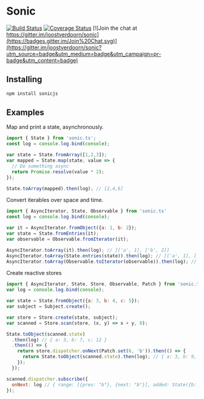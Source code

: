 Sonic
=====

[![Build Status](https://travis-ci.org/joostverdoorn/sonic.svg?branch=develop)](https://travis-ci.org/joostverdoorn/sonic)
[![Coverage Status](https://coveralls.io/repos/joostverdoorn/sonic/badge.svg?branch=develop&service=github)](https://coveralls.io/github/joostverdoorn/sonic?branch=develop)
[![Join the chat at https://gitter.im/joostverdoorn/sonic](https://badges.gitter.im/Join%20Chat.svg)](https://gitter.im/joostverdoorn/sonic?utm_source=badge&utm_medium=badge&utm_campaign=pr-badge&utm_content=badge)

## Installing
```bash
npm install sonicjs
```

## Examples
Map and print a state, asynchronously.
```javascript
import { State } from 'sonic.ts';
const log = console.log.bind(console);

var state = State.fromArray([1,2,3]);
var mapped = State.map(state, value => {
  // Do something async
  return Promise.resolve(value * 2);
});

State.toArray(mapped).then(log); // [2,4,6]
```

Convert iterables over space and time.
```javascript
import { AsyncIterator, State, Observable } from 'sonic.ts'
const log = console.log.bind(console);

var it = AsyncIterator.fromObject({a: 1, b: 2});
var state = State.fromEntries(it);
var observable = Observable.fromIterator(it);

AsyncIterator.toArray(it).then(log); // [['a', 1], ['b', 2]]
AsyncIterator.toArray(State.entries(state)).then(log); // [['a', 1], ['b', 2]]
AsyncIterator.toArray(Observable.toIterator(observable)).then(log); // [['a', 1], ['b', 2]]
```

Create reactive stores
```javascript
import { AsyncIterator, State, Store, Observable, Patch } from 'sonic.ts'
var log = console.log.bind(console);

var state = State.fromObject({a: 3, b: 4, c: 5});
var subject = Subject.create();

var store = Store.create(state, subject);
var scanned = Store.scan(store, (x, y) => x + y, 0);

State.toObject(scanned.state)
  .then(log) // { a: 3, b: 7, c: 12 }
  .then(() => {
    return store.dispatcher.onNext(Patch.set(6, 'b')).then(() => {
      return State.toObject(scanned.state).then(log); // { a: 3, b: 9, c: 14 }
    });
  });

scanned.dispatcher.subscribe({
  onNext: log // { range: [{prev: "b"}, {next: "b"}], added: State({b: 9}) }
});

```
